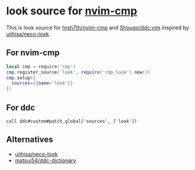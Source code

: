 # look source for [nvim-cmp](https://github.com/hrsh7th/nvim-cmp)
This is look source for [hrsh7th/nvim-cmp](https://github.com/hrsh7th/nvim-cmp) and [Shougo/ddc.vim](https://github.com/Shougo/ddc.vim) inspired by [ujihisa/neco-look](https://github.com/ujihisa/neco-look).


## For nvim-cmp
```lua
local cmp = require('cmp')
cmp.register_source('look', require('cmp_look').new())
cmp.setup({
  sources={{name='look'}}
})
```

## For ddc
```vim
call ddc#custom#patch_global('sources', ['look'])
```

## Alternatives
* [ujihisa/neco-look](https://github.com/ujihisa/neco-look)
* [matsui54/ddc-dictionary](https://github.com/matsui54/ddc-dictionary)
